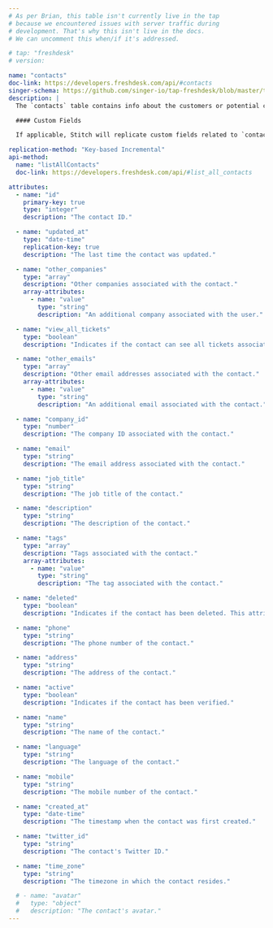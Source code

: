 ```yaml
---
# As per Brian, this table isn't currently live in the tap
# because we encountered issues with server traffic during
# development. That's why this isn't live in the docs.
# We can uncomment this when/if it's addressed.

# tap: "freshdesk"
# version:

name: "contacts"
doc-link: https://developers.freshdesk.com/api/#contacts
singer-schema: https://github.com/singer-io/tap-freshdesk/blob/master/tap_freshdesk/schemas/contacts.json
description: |
  The `contacts` table contains info about the customers or potential customers that have filed support tickets in any of the channels in your Freshdesk account.

  #### Custom Fields

  If applicable, Stitch will replicate custom fields related to `contacts` in {{ integration.display_name }}.

replication-method: "Key-based Incremental"
api-method:
  name: "listAllContacts"
  doc-link: https://developers.freshdesk.com/api/#list_all_contacts

attributes:
  - name: "id"
    primary-key: true
    type: "integer"
    description: "The contact ID."

  - name: "updated_at"
    type: "date-time"
    replication-key: true
    description: "The last time the contact was updated."

  - name: "other_companies"
    type: "array"
    description: "Other companies associated with the contact."
    array-attributes:
      - name: "value"
        type: "string"
        description: "An additional company associated with the user."

  - name: "view_all_tickets"
    type: "boolean"
    description: "Indicates if the contact can see all tickets associated with the company they belong to."

  - name: "other_emails"
    type: "array"
    description: "Other email addresses associated with the contact."
    array-attributes:
      - name: "value"
        type: "string"
        description: "An additional email associated with the contact."

  - name: "company_id"
    type: "number"
    description: "The company ID associated with the contact."

  - name: "email"
    type: "string"
    description: "The email address associated with the contact."

  - name: "job_title"
    type: "string"
    description: "The job title of the contact."

  - name: "description"
    type: "string"
    description: "The description of the contact."

  - name: "tags"
    type: "array"
    description: "Tags associated with the contact."
    array-attributes:
      - name: "value"
        type: "string"
        description: "The tag associated with the contact."

  - name: "deleted"
    type: "boolean"
    description: "Indicates if the contact has been deleted. This attribute will only be present for contacts that have been deleted in Freshdesk."

  - name: "phone"
    type: "string"
    description: "The phone number of the contact."

  - name: "address"
    type: "string"
    description: "The address of the contact."

  - name: "active"
    type: "boolean"
    description: "Indicates if the contact has been verified."

  - name: "name"
    type: "string"
    description: "The name of the contact."

  - name: "language"
    type: "string"
    description: "The language of the contact."

  - name: "mobile"
    type: "string"
    description: "The mobile number of the contact."

  - name: "created_at"
    type: "date-time"
    description: "The timestamp when the contact was first created."

  - name: "twitter_id"
    type: "string"
    description: "The contact's Twitter ID."

  - name: "time_zone"
    type: "string"
    description: "The timezone in which the contact resides."

  # - name: "avatar"
  #   type: "object"
  #   description: "The contact's avatar."
---
```

